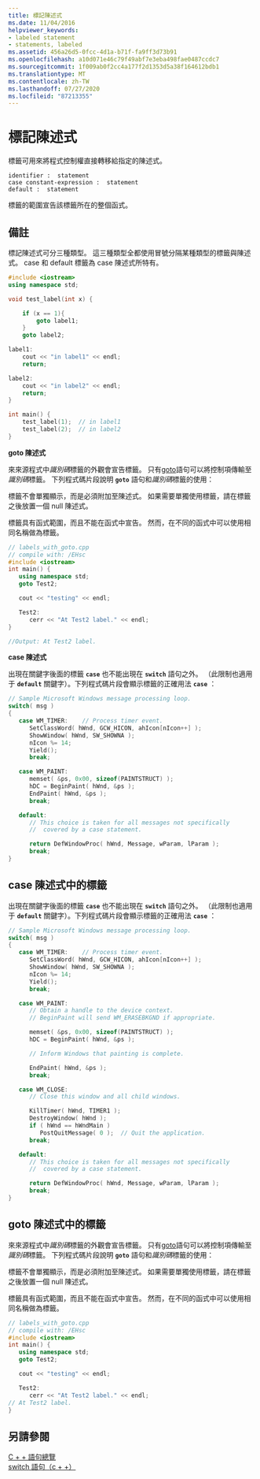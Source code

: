 ```yaml
---
title: 標記陳述式
ms.date: 11/04/2016
helpviewer_keywords:
- labeled statement
- statements, labeled
ms.assetid: 456a26d5-0fcc-4d1a-b71f-fa9ff3d73b91
ms.openlocfilehash: a10d071e46c79f49abf7e3eba498fae0487ccdc7
ms.sourcegitcommit: 1f009ab0f2cc4a177f2d1353d5a38f164612bdb1
ms.translationtype: MT
ms.contentlocale: zh-TW
ms.lasthandoff: 07/27/2020
ms.locfileid: "87213355"
---
```

# <a name="labeled-statements"></a>標記陳述式

標籤可用來將程式控制權直接轉移給指定的陳述式。

```
identifier :  statement
case constant-expression :  statement
default :  statement
```

標籤的範圍宣告該標籤所在的整個函式。

## <a name="remarks"></a>備註

標記陳述式可分三種類型。 這三種類型全都使用冒號分隔某種類型的標籤與陳述式。 case 和 default 標籤為 case 陳述式所特有。

```cpp
#include <iostream>
using namespace std;

void test_label(int x) {

    if (x == 1){
        goto label1;
    }
    goto label2;

label1:
    cout << "in label1" << endl;
    return;

label2:
    cout << "in label2" << endl;
    return;
}

int main() {
    test_label(1);  // in label1
    test_label(2);  // in label2
}
```

**goto 陳述式**

來來源程式中*識別碼*標籤的外觀會宣告標籤。 只有[goto](../cpp/goto-statement-cpp.md)語句可以將控制項傳輸至*識別碼*標籤。 下列程式碼片段說明 **`goto`** 語句和*識別碼*標籤的使用：

標籤不會單獨顯示，而是必須附加至陳述式。 如果需要單獨使用標籤，請在標籤之後放置一個 null 陳述式。

標籤具有函式範圍，而且不能在函式中宣告。 然而，在不同的函式中可以使用相同名稱做為標籤。

```cpp
// labels_with_goto.cpp
// compile with: /EHsc
#include <iostream>
int main() {
   using namespace std;
   goto Test2;

   cout << "testing" << endl;

   Test2:
      cerr << "At Test2 label." << endl;
}

//Output: At Test2 label.
```

**case 陳述式**

出現在關鍵字後面的標籤 **`case`** 也不能出現在 **`switch`** 語句之外。 （此限制也適用于 **`default`** 關鍵字）。下列程式碼片段會顯示標籤的正確用法 **`case`** ：

```cpp
// Sample Microsoft Windows message processing loop.
switch( msg )
{
   case WM_TIMER:    // Process timer event.
      SetClassWord( hWnd, GCW_HICON, ahIcon[nIcon++] );
      ShowWindow( hWnd, SW_SHOWNA );
      nIcon %= 14;
      Yield();
      break;

   case WM_PAINT:
      memset( &ps, 0x00, sizeof(PAINTSTRUCT) );
      hDC = BeginPaint( hWnd, &ps );
      EndPaint( hWnd, &ps );
      break;

   default:
      // This choice is taken for all messages not specifically
      //  covered by a case statement.

      return DefWindowProc( hWnd, Message, wParam, lParam );
      break;
}
```

## <a name="labels-in-the-case-statement"></a>case 陳述式中的標籤

出現在關鍵字後面的標籤 **`case`** 也不能出現在 **`switch`** 語句之外。 （此限制也適用于 **`default`** 關鍵字）。下列程式碼片段會顯示標籤的正確用法 **`case`** ：

```cpp
// Sample Microsoft Windows message processing loop.
switch( msg )
{
   case WM_TIMER:    // Process timer event.
      SetClassWord( hWnd, GCW_HICON, ahIcon[nIcon++] );
      ShowWindow( hWnd, SW_SHOWNA );
      nIcon %= 14;
      Yield();
      break;

   case WM_PAINT:
      // Obtain a handle to the device context.
      // BeginPaint will send WM_ERASEBKGND if appropriate.

      memset( &ps, 0x00, sizeof(PAINTSTRUCT) );
      hDC = BeginPaint( hWnd, &ps );

      // Inform Windows that painting is complete.

      EndPaint( hWnd, &ps );
      break;

   case WM_CLOSE:
      // Close this window and all child windows.

      KillTimer( hWnd, TIMER1 );
      DestroyWindow( hWnd );
      if ( hWnd == hWndMain )
         PostQuitMessage( 0 );  // Quit the application.
      break;

   default:
      // This choice is taken for all messages not specifically
      //  covered by a case statement.

      return DefWindowProc( hWnd, Message, wParam, lParam );
      break;
}
```

## <a name="labels-in-the-goto-statement"></a>goto 陳述式中的標籤

來來源程式中*識別碼*標籤的外觀會宣告標籤。 只有[goto](../cpp/goto-statement-cpp.md)語句可以將控制項傳輸至*識別碼*標籤。 下列程式碼片段說明 **`goto`** 語句和*識別碼*標籤的使用：

標籤不會單獨顯示，而是必須附加至陳述式。 如果需要單獨使用標籤，請在標籤之後放置一個 null 陳述式。

標籤具有函式範圍，而且不能在函式中宣告。 然而，在不同的函式中可以使用相同名稱做為標籤。

```cpp
// labels_with_goto.cpp
// compile with: /EHsc
#include <iostream>
int main() {
   using namespace std;
   goto Test2;

   cout << "testing" << endl;

   Test2:
      cerr << "At Test2 label." << endl;
// At Test2 label.
}
```

## <a name="see-also"></a>另請參閱

[C + + 語句總覽](../cpp/overview-of-cpp-statements.md)<br/>
[switch 語句（c + +）](../cpp/switch-statement-cpp.md)
